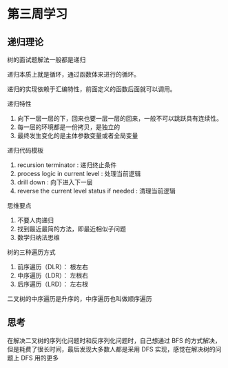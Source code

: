 # 第三周学习

## 递归理论

树的面试题解法一般都是递归

递归本质上就是循环，通过函数体来进行的循环。

递归的实现依赖于汇编特性，前面定义的函数后面就可以调用。

递归特性

1. 向下一层一层的下，回来也要一层一层的回来，一般不可以跳跃具有连续性。
2. 每一层的环境都是一份拷贝，是独立的
3. 最终发生变化的是主体参数变量或者全局变量

递归代码模板

1. recursion terminator : 递归终止条件
2. process logic in current level : 处理当前逻辑
3. drill down : 向下进入下一层
4. reverse the current level status if needed : 清理当前逻辑

思维要点

1. 不要人肉递归
2. 找到最近最简的方法，即最近相似子问题
3. 数学归纳法思维

树的三种遍历方式

1. 前序遍历（DLR）： 根左右
2. 中序遍历（LDR）： 左根右
3. 后序遍历（LRD）： 左右根

二叉树的中序遍历是升序的，中序遍历也叫做顺序遍历

## 思考

在解决二叉树的序列化问题时和反序列化问题时，自己想通过 BFS 的方式解决，但是耗费了很长时间，最后发现大多数人都是采用 DFS 实现，感觉在解决树的问题上 DFS 用的更多
